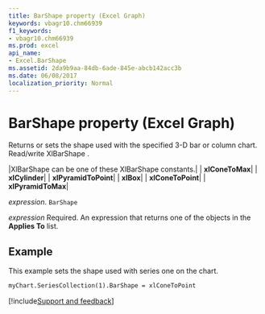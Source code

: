 ```yaml
---
title: BarShape property (Excel Graph)
keywords: vbagr10.chm66939
f1_keywords:
- vbagr10.chm66939
ms.prod: excel
api_name:
- Excel.BarShape
ms.assetid: 2da9b9aa-84db-6ade-845e-abcb142acc3b
ms.date: 06/08/2017
localization_priority: Normal
---
```



# BarShape property (Excel Graph)

Returns or sets the shape used with the specified 3-D bar or column chart. Read/write XlBarShape .



|XlBarShape can be one of these XlBarShape constants.|
| **xlConeToMax**|
| **xlCylinder**|
| **xlPyramidToPoint**|
| **xlBox**|
| **xlConeToPoint**|
| **xlPyramidToMax**|

_expression_. `BarShape`

 _expression_ Required. An expression that returns one of the objects in the **Applies To** list.

## Example

This example sets the shape used with series one on the chart.


```vb
myChart.SeriesCollection(1).BarShape = xlConeToPoint
```

[!include[Support and feedback](~/includes/feedback-boilerplate.md)]